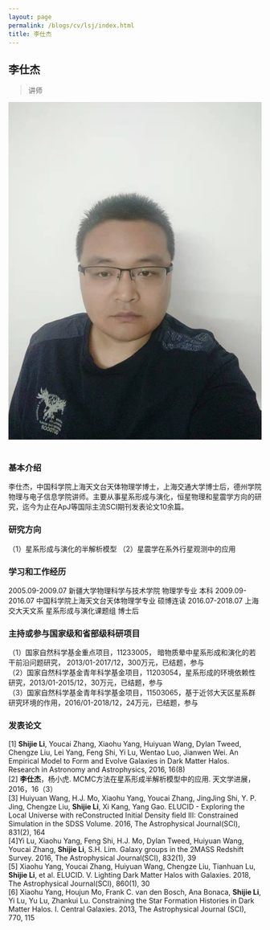 ```yaml
---
layout: page
permalink: /blogs/cv/lsj/index.html
title: 李仕杰
---
```


## 李仕杰

>讲师

<center>
<img src = "/blogs/cv.ph/lsj.png">
</center>
<br>

### 基本介绍
李仕杰，中国科学院上海天文台天体物理学博士，上海交通大学博士后，德州学院物理与电子信息学院讲师。主要从事星系形成与演化，恒星物理和星震学方向的研究，迄今为止在ApJ等国际主流SCI期刊发表论文10余篇。
### 研究方向
（1）星系形成与演化的半解析模型
（2）星震学在系外行星观测中的应用
### 学习和工作经历
2005.09-2009.07 新疆大学物理科学与技术学院 物理学专业 本科
2009.09-2016.07 中国科学院上海天文台天体物理学专业 硕博连读
2016.07-2018.07 上海交大天文系 星系形成与演化课题组 博士后

### 主持或参与国家级和省部级科研项目

（1）国家自然科学基金重点项目，11233005， 暗物质晕中星系形成和演化的若干前沿问题研究， 2013/01-2017/12，300万元，已结题，参与<br>
（2）国家自然科学基金青年科学基金项目，11203054，星系形成的环境依赖性研究，2013/01-2015/12，30万元，已结题，参与<br>
（3）国家自然科学基金青年科学基金项目，11503065，基于近邻大天区星系群研究环境的作用，2016/01-2018/12，24万元，已结题，参与<br>

### 发表论文
[1] **Shijie Li**, Youcai Zhang, Xiaohu Yang, Huiyuan Wang, Dylan Tweed, Chengze Liu, Lei Yang, Feng Shi, Yi Lu, Wentao Luo, Jianwen Wei. An Empirical Model to Form and Evolve Galaxies in Dark Matter Halos.
Research in Astronomy and Astrophysics, 2016, 16(8)<br>
[2] **李仕杰**，杨小虎. MCMC方法在星系形成半解析模型中的应用. 
天文学进展，2016，16（3）<br>
[3] Huiyuan Wang, H.J. Mo, Xiaohu Yang, Youcai Zhang, JingJing Shi, Y. P. Jing, Chengze Liu, **Shijie Li**, Xi Kang, Yang Gao. ELUCID - Exploring the Local Universe with reConstructed Initial Density field III: Constrained Simulation in the SDSS Volume. 2016, The Astrophysical Journal(SCI), 831(2), 164<br>
[4]Yi Lu, Xiaohu Yang, Feng Shi, H.J. Mo, Dylan Tweed, Huiyuan Wang, Youcai Zhang, **Shijie Li**, S.H. Lim. Galaxy groups in the 2MASS Redshift Survey. 2016, The Astrophysical Journal(SCI), 832(1), 39<br>
[5] Xiaohu Yang, Youcai Zhang, Huiyuan Wang, Chengze Liu, Tianhuan Lu, **Shijie Li**, et al. ELUCID. V. Lighting Dark Matter Halos with Galaxies. 2018, The Astrophysical Journal(SCI), 860(1), 30<br>
[6] Xiaohu Yang, Houjun Mo, Frank C. van den Bosch, Ana Bonaca, **Shijie Li**, Yi Lu, Yu Lu, Zhankui Lu. Constraining the Star Formation Histories in Dark Matter Halos. I. Central Galaxies. 2013, The Astrophysical Journal (SCI), 770, 115<br>

